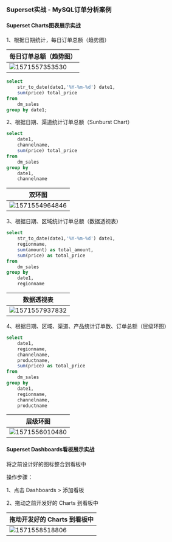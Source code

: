 
### Superset实战 - MySQL订单分析案例

#### Superset Charts图表展示实战

1、根据日期统计，每日订单总额（趋势图）

| 每日订单总额（趋势图）                     |
| ------------------------------------------ |
| ![1571557353530](assets/1571557353530.png) |





```sql
select 
	str_to_date(date1,'%Y-%m-%d') date1,
	sum(price) total_price
from
	dm_sales
group by date1;
```



2、根据日期、渠道统计订单总额（Sunburst Chart）

```sql
select
	date1,
	channelname,
	sum(price) total_price
from
	dm_sales
group by 
	date1,
	channelname
```

| 双环图                                     |
| ------------------------------------------ |
| ![1571554964846](assets/1571554964846.png) |







3、根据日期、区域统计订单总额（数据透视表）

```sql
select
	str_to_date(date1,'%Y-%m-%d') date1,
	regionname,
	sum(amount) as total_amount,
	sum(price) as total_price
from
	dm_sales
group by
	date1,
	regionname
```

| 数据透视表                                 |
| ------------------------------------------ |
| ![1571557937832](assets/1571557937832.png) |



4、根据日期、区域、渠道、产品统计订单数、订单总额（层级环图）

```sql
select
	date1,
	regionname,
	channelname,
	productname,
	sum(price) as total_price
from
	dm_sales
group by
	date1,
	regionname,
	channelname,
	productname
```

| 层级环图                                   |
| ------------------------------------------ |
| ![1571556010480](assets/1571556010480.png) |



#### Superset Dashboards看板展示实战

将之前设计好的图标整合到看板中



操作步骤：

1、点击 Dashboards > 添加看板

2、拖动之前开发好的 Charts 到看板中

| 拖动开发好的 Charts 到看板中               |
| ------------------------------------------ |
| ![1571558518806](assets/1571558518806.png) |

